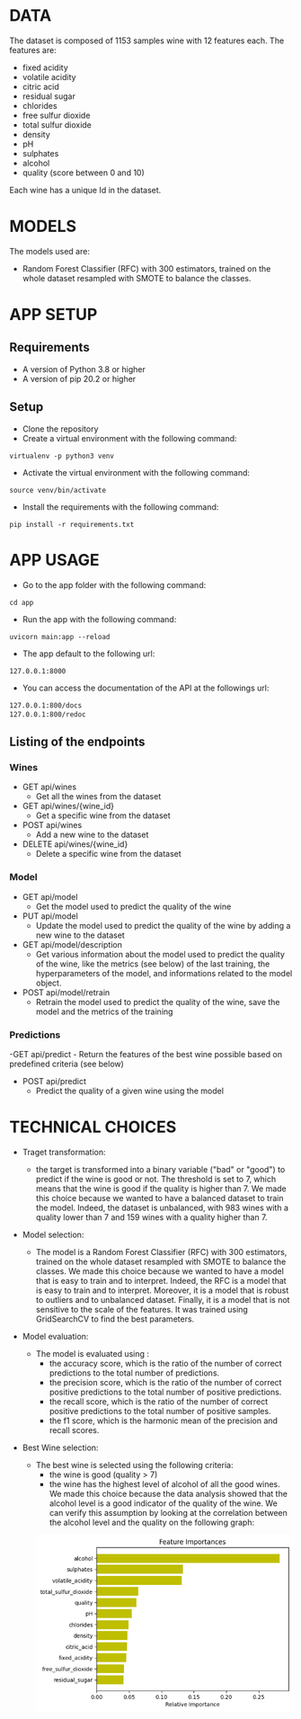 # DATA
The dataset is composed of 1153 samples wine with 12 features each. The features are:
- fixed acidity
- volatile acidity
- citric acid
- residual sugar
- chlorides
- free sulfur dioxide
- total sulfur dioxide
- density
- pH
- sulphates
- alcohol
- quality (score between 0 and 10)

Each wine has a unique Id in the dataset.
# MODELS
The models used are:
- Random Forest Classifier (RFC) with 300 estimators, trained on the whole dataset resampled with SMOTE to balance the classes.


# APP SETUP
## Requirements
- A version of Python 3.8 or higher
- A version of pip 20.2 or higher

## Setup
- Clone the repository
- Create a virtual environment with the following command:
```
virtualenv -p python3 venv
```
- Activate the virtual environment with the following command:
```
source venv/bin/activate
```
- Install the requirements with the following command:
```
pip install -r requirements.txt
```

# APP USAGE
- Go to the app folder with the following command:
```
cd app
```
- Run the app with the following command:
```
uvicorn main:app --reload
```
- The app default to the following url:
```
127.0.0.1:8000
```
- You can access the documentation of the API at the followings url:
```
127.0.0.1:800/docs
127.0.0.1:800/redoc
```
## Listing of the endpoints
### Wines
- GET api/wines
    - Get all the wines from the dataset
- GET api/wines/{wine_id}
    - Get a specific wine from the dataset
- POST api/wines
    - Add a new wine to the dataset
- DELETE api/wines/{wine_id}
    - Delete a specific wine from the dataset

### Model
- GET api/model
    - Get the model used to predict the quality of the wine
- PUT api/model
    - Update the model used to predict the quality of the wine by adding a new wine to the dataset
- GET api/model/description
    - Get various information about the model used to predict the quality of the wine, like the metrics (see below) of the last training, the hyperparameters of the model, and informations related to the model object.
- POST api/model/retrain
    - Retrain the model used to predict the quality of the wine, save the model and the metrics of the training

### Predictions
-GET api/predict
    - Return the features of the best wine possible based on predefined criteria (see below)
- POST api/predict
    - Predict the quality of a given wine using the model



# TECHNICAL CHOICES
- Traget transformation: 
    - the target is transformed into a binary variable ("bad" or "good") to predict if the wine is good or not. The threshold is set to 7, which means that the wine is good if the quality is higher than 7.
    We made this choice because we wanted to have a balanced dataset to train the model. Indeed, the dataset is unbalanced, with 983 wines with a quality lower than 7 and 159 wines with a quality higher than 7.
   
- Model selection:
    - The model is a Random Forest Classifier (RFC) with 300 estimators, trained on the whole dataset resampled with SMOTE to balance the classes.
    We made this choice because we wanted to have a model that is easy to train and to interpret. Indeed, the RFC is a model that is easy to train and to interpret. Moreover, it is a model that is robust to outliers and to unbalanced dataset. Finally, it is a model that is not sensitive to the scale of the features. It was trained using GridSearchCV to find the best parameters.

- Model evaluation:
    - The model is evaluated using : 
        - the accuracy score, which is the ratio of the number of correct predictions to the total number of predictions.
        - the precision score, which is the ratio of the number of correct positive predictions to the total number of positive predictions.
        - the recall score, which is the ratio of the number of correct positive predictions to the total number of positive samples.
        - the f1 score, which is the harmonic mean of the precision and recall scores.

- Best Wine selection:
    - The best wine is selected using the following criteria:
        - the wine is good (quality > 7)
        - the wine has the highest level of alcohol of all the good wines. We made this choice because the data analysis showed that the alcohol level is a good indicator of the quality of the wine. We can verify this assumption by looking at the correlation between the alcohol level and the quality on the following graph:
        <p align="center" width="100%">
            <img src="app/datasource/importance.png">
        </p>